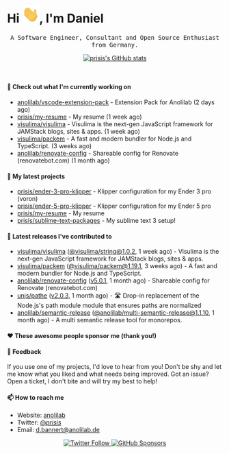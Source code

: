 <h1>Hi <img src="https://github.com/prisis/prisis/blob/main/images/hi.gif?raw=true" width="40px" />, I'm Daniel</h1>
<p align="center">
    <samp>A Software Engineer, Consultant and Open Source Enthusiast from Germany.</samp>
</p>

<p align="center">
    <a href="https://github.com/prisis">
        <img alt="prisis's GitHub stats" src="https://github-readme-stats.vercel.app/api?username=prisis&count_private=true&show_icons=true&hide_title=true&include_all_commits=true">
    </a>
</p>

<br/>

#### 👷 Check out what I'm currently working on

- [anolilab/vscode-extension-pack](https://github.com/anolilab/vscode-extension-pack) - Extension Pack for Anolilab (2 days ago)
- [prisis/my-resume](https://github.com/prisis/my-resume) - My resume (1 week ago)
- [visulima/visulima](https://github.com/visulima/visulima) - Visulima is the next-gen JavaScript framework for JAMStack blogs, sites &amp; apps. (1 week ago)
- [visulima/packem](https://github.com/visulima/packem) - A fast and modern bundler for Node.js and TypeScript. (3 weeks ago)
- [anolilab/renovate-config](https://github.com/anolilab/renovate-config) - Shareable config for Renovate (renovatebot.com) (1 month ago)

#### 🌱 My latest projects

- [prisis/ender-3-pro-klipper](https://github.com/prisis/ender-3-pro-klipper) - Klipper configuration for my Ender 3 pro (voron)
- [prisis/ender-5-pro-klipper](https://github.com/prisis/ender-5-pro-klipper) - Klipper configuration for my Ender 5 pro
- [prisis/my-resume](https://github.com/prisis/my-resume) - My resume
- [prisis/sublime-text-packages](https://github.com/prisis/sublime-text-packages) - My sublime text 3 setup!

#### 🔭 Latest releases I've contributed to

- [visulima/visulima](https://github.com/visulima/visulima) ([@visulima/string@1.0.2](https://github.com/visulima/visulima/releases/tag/%40visulima/string%401.0.2), 1 week ago) - Visulima is the next-gen JavaScript framework for JAMStack blogs, sites &amp; apps.
- [visulima/packem](https://github.com/visulima/packem) ([@visulima/packem@1.19.1](https://github.com/visulima/packem/releases/tag/%40visulima/packem%401.19.1), 3 weeks ago) - A fast and modern bundler for Node.js and TypeScript.
- [anolilab/renovate-config](https://github.com/anolilab/renovate-config) ([v5.0.1](https://github.com/anolilab/renovate-config/releases/tag/v5.0.1), 1 month ago) - Shareable config for Renovate (renovatebot.com)
- [unjs/pathe](https://github.com/unjs/pathe) ([v2.0.3](https://github.com/unjs/pathe/releases/tag/v2.0.3), 1 month ago) - 🛣️ Drop-in replacement of the Node.js&#39;s path module module that ensures paths are normalized
- [anolilab/semantic-release](https://github.com/anolilab/semantic-release) ([@anolilab/multi-semantic-release@1.1.10](https://github.com/anolilab/semantic-release/releases/tag/%40anolilab/multi-semantic-release%401.1.10), 1 month ago) - A multi semantic release tool for monorepos.

#### ❤️ These awesome people sponsor me (thank you!)


#### 💬 Feedback

If you use one of my projects, I'd love to hear from you! Don't be shy and let me know what you liked
and what needs being improved. Got an issue? Open a ticket, I don't bite and will try my best to help!

#### 📫 How to reach me

- Website: [anolilab](https://anolilab.com)
- Twitter: [@_prisis_](https://twitter.com/_prisis_)
- Email: [d.bannert@anolilab.de](mailto://d.bannert@anolilab.de)

<p align="center">
    <a href="https://twitter.com/_prisis_">
        <img alt="Twitter Follow" src="https://img.shields.io/twitter/follow/_prisis_?style=for-the-badge">
    </a>
    <a href="https://github.com/sponsors/prisis">
        <img alt="GitHub Sponsors" src="https://img.shields.io/static/v1?label=Sponsor&message=%E2%9D%A4&logo=GitHub&style=for-the-badge">
    </a>
</p>
